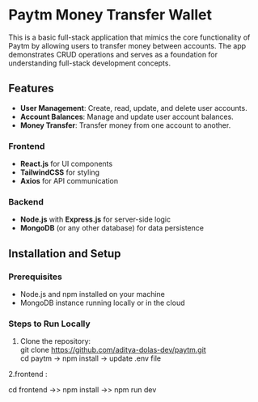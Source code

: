 # Paytm Money Transfer Wallet

This is a basic full-stack application that mimics the core functionality of Paytm by allowing users to transfer money between accounts. The app demonstrates CRUD operations and serves as a foundation for understanding full-stack development concepts.

## Features

- **User Management**: Create, read, update, and delete user accounts.
- **Account Balances**: Manage and update user account balances.
- **Money Transfer**: Transfer money from one account to another.

### Frontend

- **React.js** for UI components
- **TailwindCSS** for styling
- **Axios** for API communication

### Backend

- **Node.js** with **Express.js** for server-side logic
- **MongoDB** (or any other database) for data persistence

## Installation and Setup

### Prerequisites

- Node.js and npm installed on your machine
- MongoDB instance running locally or in the cloud

### Steps to Run Locally

1. Clone the repository:  
   git clone https://github.com/aditya-dolas-dev/paytm.git  
   cd paytm ->
   npm install ->
   update .env file

2.frontend :

cd frontend ->>
npm install ->>
npm run dev
